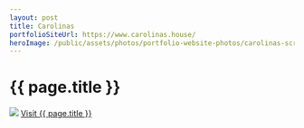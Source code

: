```yaml
---
layout: post
title: Carolinas
portfolioSiteUrl: https://www.carolinas.house/
heroImage: /public/assets/photos/portfolio-website-photos/carolinas-scr.png
---
```


<div id="our-portfolio">
  <h1>{{ page.title }}</h1>
  <div class="container">
    <img src="{{ site.url }}{{page.heroImage }}" />
    <a class="request-quote" href="{{ page.portfolioSiteUrl }}">Visit {{ page.title }}</a>
  </div>
</div>
